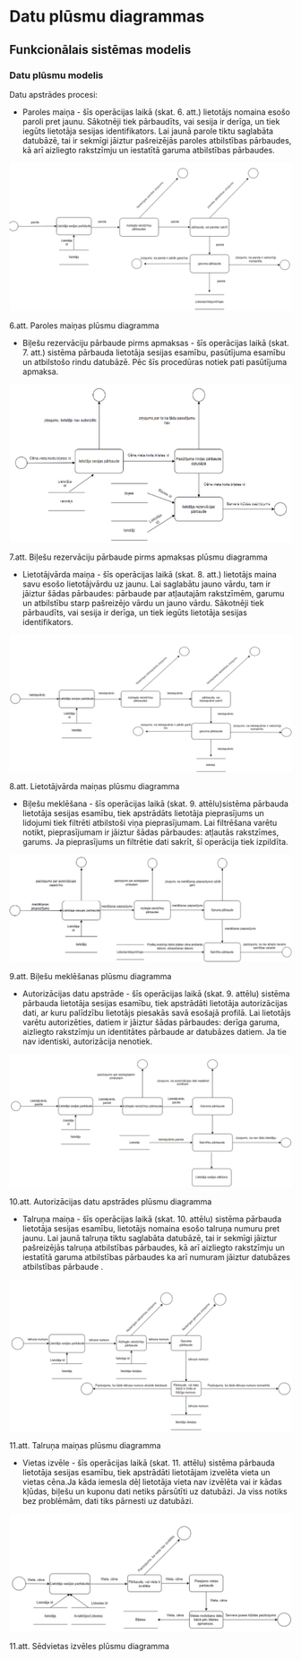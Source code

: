 # Datu plūsmu diagrammas 
## Funkcionālais sistēmas modelis
### Datu plūsmu modelis

Datu apstrādes procesi:
*	Paroles maiņa - šīs operācijas laikā (skat. 6. att.) lietotājs nomaina esošo paroli pret jaunu. Sākotnēji tiek pārbaudīts, vai sesija ir derīga, un tiek iegūts lietotāja sesijas identifikators. Lai jaunā parole tiktu saglabāta datubāzē, tai ir sekmīgi jāiztur pašreizējās paroles atbilstības pārbaudes, kā arī aizliegto rakstzīmju un iestatītā garuma atbilstības pārbaudes. 

![DP41 Deniss Kozlovs Datu plūsmu diagramma 1](https://github.com/rvt-prog-kval-24/DP41-DenissKozlovs-AviabiesuMeklesanasUnRezervesanasVietne/blob/main/documentation/atteli/plusmudiagr1.png "DP41 Deniss Kozlovs Paroles maiņas  plūsmu diagramm")

6.att. Paroles maiņas  plūsmu diagramma

*	Biļešu rezervāciju pārbaude pirms apmaksas - šīs operācijas laikā (skat. 7. att.) sistēma pārbauda lietotāja sesijas esamību, pasūtījuma esamību un atbilstošo rindu datubāzē. Pēc šīs procedūras notiek pati pasūtījuma apmaksa. 

![DP41 Deniss Kozlovs Datu plūsmu diagramma 2](https://github.com/rvt-prog-kval-24/DP41-DenissKozlovs-AviabiesuMeklesanasUnRezervesanasVietne/blob/main/documentation/atteli/plusmuDiag2.png "DP41 Deniss Kozlovs Biļešu rezervāciju pārbaude pirms apmaksas plūsmu diagramma")

7.att. Biļešu rezervāciju pārbaude pirms apmaksas plūsmu diagramma

*	Lietotājvārda maiņa - šīs operācijas laikā (skat. 8. att.) lietotājs maina savu esošo lietotājvārdu uz jaunu. Lai saglabātu jauno vārdu, tam ir jāiztur šādas pārbaudes: pārbaude par atļautajām rakstzīmēm, garumu un atbilstību starp pašreizējo vārdu un jauno vārdu. Sākotnēji tiek pārbaudīts, vai sesija ir derīga, un tiek iegūts lietotāja sesijas identifikators.

![DP41 Deniss Kozlovs Datu plūsmu diagramma 3](https://github.com/rvt-prog-kval-24/DP41-DenissKozlovs-AviabiesuMeklesanasUnRezervesanasVietne/blob/main/documentation/atteli/plusmuDiag3.png "DP41 Deniss Kozlovs  Lietotājvārda maiņas  plūsmu diagramma") 

8.att. Lietotājvārda maiņas  plūsmu diagramma

*	Biļešu meklēšana - šīs operācijas laikā (skat. 9. attēlu)sistēma pārbauda lietotāja sesijas esamību, tiek apstrādāts lietotāja pieprasījums un lidojumi tiek filtrēti atbilstoši viņa pieprasījumam. Lai filtrēšana varētu notikt, pieprasījumam ir jāiztur šādas pārbaudes: atļautās rakstzīmes, garums. Ja pieprasījums un filtrētie dati sakrīt, šī operācija tiek izpildīta. 

![DP41 Deniss Kozlovs Datu plūsmu diagramma 4](https://github.com/rvt-prog-kval-24/DP41-DenissKozlovs-AviabiesuMeklesanasUnRezervesanasVietne/blob/main/documentation/atteli/plusmuDiag4.png "DP41 Deniss Kozlovs Biļešu meklēšanas  plūsmu diagramma") 

9.att. Biļešu meklēšanas  plūsmu diagramma

*	Autorizācijas datu apstrāde - šīs operācijas laikā (skat. 9. attēlu) sistēma pārbauda lietotāja sesijas esamību, tiek apstrādāti lietotāja autorizācijas dati, ar kuru palīdzību lietotājs piesakās savā esošajā profilā. Lai lietotājs varētu autorizēties, datiem ir jāiztur šādas pārbaudes: derīga garuma, aizliegto rakstzīmju un identitātes pārbaude ar datubāzes datiem. Ja tie nav identiski, autorizācija nenotiek. 

![DP41 Deniss Kozlovs Datu plūsmu diagramma 5](https://github.com/rvt-prog-kval-24/DP41-DenissKozlovs-AviabiesuMeklesanasUnRezervesanasVietne/blob/main/documentation/atteli/plusmuDiag5.png "DP41 Deniss Kozlovs Autorizācijas datu apstrādes  plūsmu diagramma") 

10.att. Autorizācijas datu apstrādes  plūsmu diagramma

*	Talruņa maiņa - šīs operācijas laikā (skat. 10. attēlu) sistēma pārbauda lietotāja sesijas esamību, lietotājs nomaina esošo talruņa numuru pret jaunu. Lai jaunā talruņa tiktu saglabāta datubāzē, tai ir sekmīgi jāiztur pašreizējās talruņa atbilstības pārbaudes, kā arī aizliegto rakstzīmju un iestatītā garuma atbilstības pārbaudes ka arī numuram jāiztur datubāzes atbilstības pārbaude .

![DP41 Deniss Kozlovs Datu plūsmu diagramma 6](https://github.com/rvt-prog-kval-24/DP41-DenissKozlovs-AviabiesuMeklesanasUnRezervesanasVietne/blob/main/documentation/atteli/plusmuDiag6.png "DP41 Deniss Kozlovs Autorizācijas datu apstrādes  plūsmu diagramma") 

11.att. Talruņa maiņas plūsmu diagramma

*	Vietas izvēle - šīs operācijas laikā (skat. 11. attēlu) sistēma pārbauda lietotāja sesijas esamību, tiek apstrādāti lietotājam izvelēta vieta un vietas cēna.Ja kāda iemesla dēļ lietotāja vieta nav izvēlēta vai ir kādas kļūdas, biļešu un kuponu dati netiks pārsūtīti uz datubāzi.  Ja viss notiks bez problēmām, dati tiks pārnesti uz datubāzi. 

![DP41 Deniss Kozlovs Datu plūsmu diagramma 7](https://github.com/rvt-prog-kval-24/DP41-DenissKozlovs-AviabiesuMeklesanasUnRezervesanasVietne/blob/main/documentation/atteli/plusmuDiag7.png "DP41 Deniss Kozlovs Autorizācijas datu apstrādes  plūsmu diagramma") 

11.att. Sēdvietas izvēles plūsmu diagramma
